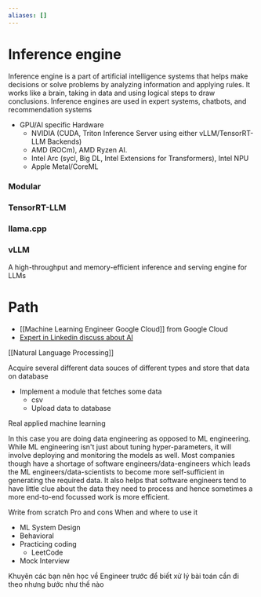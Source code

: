 ```yaml
---
aliases: []
---
```

# Inference engine

Inference engine is a part of artificial intelligence systems that helps make decisions or solve problems by analyzing information and applying rules. It works like a brain, taking in data and using logical steps to draw conclusions. Inference engines are used in expert systems, chatbots, and recommendation systems

- GPU/AI specific Hardware
	- NVIDIA (CUDA, Triton Inference Server using either vLLM/TensorRT-LLM Backends)
	- AMD (ROCm), AMD Ryzen AI.
	- Intel Arc (sycl, Big DL, Intel Extensions for Transformers), Intel NPU
	- Apple Metal/CoreML

### Modular
### TensorRT-LLM
###  llama.cpp

### vLLM

A high-throughput and memory-efficient inference and serving engine for LLMs

# Path

- [[Machine Learning Engineer Google Cloud]] from Google Cloud
- [Expert in Linkedin discuss about AI](https://www.linkedin.com/pulse/topics/engineering-s166/artificial-intelligence-(ai)-s2407)

[[Natural Language Processing]]


Acquire several different data souces of different types and store that data on database

- Implement a module that fetches some data
    - csv
    - Upload data to database
    
Real applied machine learning

In this case you are doing data engineering as opposed to ML engineering. While ML engineering isn't just about tuning hyper-parameters, it will involve deploying and monitoring the models as well. Most companies though have a shortage of software engineers/data-engineers which leads the ML engineers/data-scientists to become more self-sufficient in generating the required data. It also helps that software engineers tend to have little clue about the data they need to process and hence sometimes a more end-to-end focussed work is more efficient.

Write from scratch
Pro and cons
When and where to use it
        
- ML System Design
- Behavioral
- Practicing coding
    - LeetCode
- Mock Interview

Khuyên các bạn nên học về Engineer trước để biết xử lý bài toán cần đi theo nhưng bước như thế nào